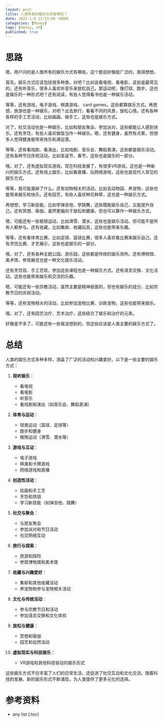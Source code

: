 ```yaml
---
layout: post
title: 人类所有的娱乐方式有哪些？
date: 2025-1-6 11:53:00 +0800
categories: [Money]
tags: [money, sh]
published: true
---
```


# 思路

嗯，用户问的是人类所有的娱乐方式有哪些。这个题目好像挺广泛的，我得想想。

首先，娱乐方式应该包括很多种类，对吧？比如说看电视、看电影，这些是最常见的。还有听音乐，很多人喜欢听音乐来放松自己。那运动呢，像打球、跑步，这也是娱乐的一种形式吧？还有阅读，有些人觉得看书也是一种娱乐活动。

等等，还有游戏，电子游戏、棋类游戏、 card games，这些都算娱乐方式。再想想，旅游也是一种娱乐，对吧？出去旅行，看看不同的风景，放松心情。还有各种各样的手工艺活动，比如画画、做手工，这些也是娱乐方式。

对了，社交活动也是一种娱乐，比如和朋友聚会、参加派对，这些都能让人感到快乐。还有烹饪，有些人喜欢做饭当作一种娱乐。嗯，还有健身，虽然有点累，但很多人觉得健身能带来快乐和满足感。

等等，还有看戏剧、看演出，比如戏剧、音乐会、舞蹈表演，这些都是娱乐活动。还有各种节日庆祝活动，比如圣诞节、春节，这些也是娱乐的一部分。

哦，对了，还有虚拟现实游戏，现在科技发展了，有很多VR游戏，这也是一种新兴的娱乐方式。还有线上娱乐，比如看直播、玩网络游戏，这些也是现代人常见的娱乐方式。

等等，我可能漏掉了什么。还有动物相关的活动，比如去动物园、养宠物，这些也能带来娱乐和快乐。还有园艺，有些人喜欢种花种草，这也是一种娱乐方式。

再想想，学习新技能，比如学弹吉他、学跳舞，这些既能娱乐自己，又能提升自己。还有冥想、瑜伽，虽然更偏向于放松和健康，但也可以算作一种娱乐方式。

嗯，可能还有一些极限运动，比如滑雪、潜水，这些也是娱乐活动，但可能不是所有人都参与。还有收藏，比如集邮、收藏玩具，这些也能带来乐趣。

等等，还有看体育比赛，比如足球、篮球比赛，很多人喜欢看比赛来娱乐自己。还有烹饪比赛、才艺展示，这些也是娱乐的一部分。

哦，对了，还有各种主题公园、游乐园，这些都是传统的娱乐场所。还有博物馆、美术馆，参观展览也是一种文化娱乐活动。

还有烹饪班、手工艺班，参加这些课程也是一种娱乐方式。还有语言交换、文化活动，这些也能带来娱乐和交流的乐趣。

嗯，可能还有一些宗教活动，虽然主要是精神层面的，但也有娱乐的成分，比如宗教节日的庆祝活动。

等等，还有宠物相关的活动，比如参加宠物比赛、训练宠物，这些也能带来娱乐。

哦，对了，还有园艺治疗、艺术治疗，这些结合了娱乐和治疗的元素。

好像差不多了，可能还有一些我没想到的，但这些应该是人类主要的娱乐方式了。

# 总结

人类的娱乐方式多种多样，涵盖了广泛的活动和兴趣爱好。以下是一些主要的娱乐方式：

1. **视听娱乐**：
   - 看电视
   - 看电影
   - 听音乐
   - 看戏剧和演出（如音乐会、舞蹈表演）

2. **体育与运动**：
   - 球类运动（篮球、足球等）
   - 跑步和健身
   - 极限运动（滑雪、潜水等）

3. **游戏与互动**：
   - 电子游戏
   - 棋类和卡牌游戏
   - 网络游戏和直播

4. **创造性活动**：
   - 绘画和手工艺
   - 烹饪和烘焙
   - 学习新技能（如弹吉他、跳舞）

5. **社交与聚会**：
   - 与朋友聚会
   - 参加派对和节日活动
   - 社交网络互动

6. **旅行与探索**：
   - 旅游和探险
   - 参观博物馆和美术馆

7. **收藏与兴趣爱好**：
   - 集邮和其他收藏活动
   - 养宠物和参与宠物相关活动

8. **文化与传统活动**：
   - 参与宗教节日和活动
   - 参加语言交换和文化体验

9. **放松与健康**：
   - 冥想和瑜伽
   - 园艺和自然活动

10. **虚拟现实与科技娱乐**：
    - VR游戏和其他科技驱动的娱乐形式

这些娱乐方式不仅丰富了人们的日常生活，还促进了社交互动和文化交流。随着科技的发展，新的娱乐形式不断涌现，为人类提供了更多元化的选择。

# 参考资料


* any list
{:toc}